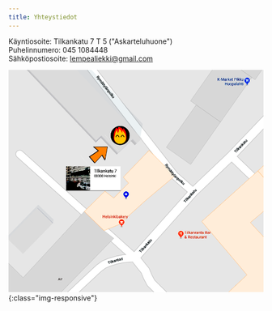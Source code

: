 ```yaml
---
title: Yhteystiedot
---
```


Käyntiosoite: Tilkankatu 7 T 5 ("Askarteluhuone")  
Puhelinnumero: 045 1084448  
Sähköpostiosoite: lempealiekki@gmail.com

![Sijainti](/assets/location_tilkankatu_7.png){:class="img-responsive"}